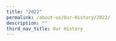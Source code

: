 ```yaml
---
title: "2022"
permalink: /about-us/Our-History/2022/
description: ""
third_nav_title: Our History
---
```

